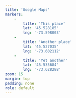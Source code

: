 ```yaml
---
title: 'Google Maps'
markers:
    -
        title: 'This place'
        lat: '45.528185'
        lng: '-73.598003'
    -
        title: 'Another place'
        lat: '45.527035'
        lng: '-73.602112'
    -
        title: 'Yet another'
        lat: '45.535684'
        lng: '-73.628288'
zoom: 15
margin: top
padding: none
role: default
---
```


